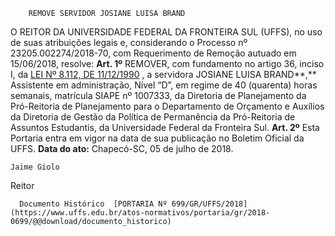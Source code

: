         REMOVE SERVIDOR JOSIANE LUISA BRAND  

 O REITOR DA UNIVERSIDADE FEDERAL DA FRONTEIRA SUL (UFFS), no uso de suas atribuições legais e, considerando o Processo nº 23205.002274/2018-70, com Requerimento de Remoção autuado em 15/06/2018, resolve:   **Art. 1º** REMOVER, com fundamento no artigo 36, inciso I, da [LEI Nº 8.112, DE 11/12/1990](http://www.planalto.gov.br/ccivil_03/leis/l8112cons.htm)  , a servidora JOSIANE LUISA BRAND**,** Assistente em administração, Nível “D”, em regime de 40 (quarenta) horas semanais, matrícula SIAPE nº 1007333, da Diretoria de Planejamento da Pró-Reitoria de Planejamento para o Departamento de Orçamento e Auxílios da Diretoria de Gestão da Política de Permanência da Pró-Reitoria de Assuntos Estudantis, da Universidade Federal da Fronteira Sul.   **Art. 2º** Esta Portaria entra em vigor na data de sua publicação no Boletim Oficial da UFFS.      **Data do ato:** Chapecó-SC, 05 de julho de 2018.   
 

    Jaime Giolo   
 Reitor 

      Documento Histórico  [PORTARIA Nº 699/GR/UFFS/2018](https://www.uffs.edu.br/atos-normativos/portaria/gr/2018-0699/@@download/documento_historico)     
      